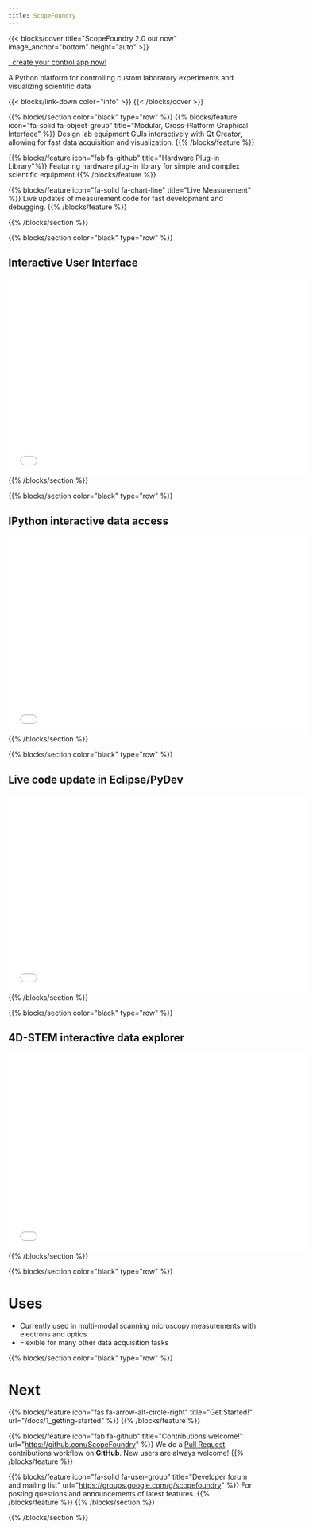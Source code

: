 ```yaml
---
title: ScopeFoundry
---
```


[getting_started_docs]:/docs/1_getting-started/
[tools_tutorials]:/docs/11_tools-tutorials/

{{< blocks/cover title="ScopeFoundry 2.0 out now" image_anchor="bottom" height="auto" >}}

<a class="btn btn-lg btn-primary me-3 mb-4" href="docs/"> 
create your control app now! <i class="fas fa-arrow-alt-circle-right ms-2"></i>
</a>


<p class="lead fw-bold mt-5">A Python platform for controlling custom laboratory experiments and visualizing scientific data


{{< blocks/link-down color="info" >}}
{{< /blocks/cover >}}


{{% blocks/section color="black" type="row" %}}
{{% blocks/feature icon="fa-solid fa-object-group" title="Modular, Cross-Platform Graphical Interface" %}}
Design lab equipment GUIs interactively with Qt Creator, allowing for fast data acquisition and visualization. {{% /blocks/feature %}}

{{% blocks/feature icon="fab fa-github" title="Hardware Plug-in Library"%}}
Featuring hardware plug-in library for simple and complex scientific equipment.{{% /blocks/feature %}}

{{% blocks/feature icon="fa-solid fa-chart-line" title="Live Measurement" %}}
Live updates of measurement code for fast development and debugging.
{{% /blocks/feature %}}

{{% /blocks/section %}}



{{% blocks/section color="black" type="row" %}}
## Interactive User Interface
<iframe width="600" height="400" src="//www.youtube.com/embed/GJRVbZ8zYVY" frameborder="0" allowfullscreen></iframe>
{{% /blocks/section %}}


{{% blocks/section color="black" type="row" %}}
## IPython interactive data access
<iframe width="600" height="400" src="//www.youtube.com/embed/BdwPL2iOmns" frameborder="0" allowfullscreen></iframe>
{{% /blocks/section %}}


{{% blocks/section color="black" type="row" %}}
## Live code update in Eclipse/PyDev
<iframe width="600" height="400" src="//www.youtube.com/embed/kd8OitLPXcM" frameborder="0" allowfullscreen></iframe>
{{% /blocks/section %}}


{{% blocks/section color="black" type="row" %}}
## 4D-STEM interactive data explorer
<iframe width="600" height="400" src="//www.youtube.com/embed/XJaCfdVUQw0" frameborder="0" allowfullscreen></iframe>
{{% /blocks/section %}}


{{% blocks/section color="black" type="row" %}}

# Uses

* Currently used in multi-modal scanning microscopy measurements with electrons and optics
* Flexible for many other data acquisition tasks

{{% blocks/section color="black" type="row" %}}
# Next

{{% blocks/feature icon="fas fa-arrow-alt-circle-right" title="Get Started!" url="/docs/1_getting-started" %}}
{{% /blocks/feature %}}


{{% blocks/feature icon="fab fa-github" title="Contributions welcome!" url="https://github.com/ScopeFoundry" %}}
We do a [Pull Request](https://github.com/ScopeFoundry/ScopeFoundry/pulls) contributions workflow on **GitHub**. New users are always welcome!
{{% /blocks/feature %}}


{{% blocks/feature icon="fa-solid fa-user-group" title="Developer forum and mailing list" url="https://groups.google.com/g/scopefoundry" %}}
For posting questions and announcements of latest features.
{{% /blocks/feature %}}
{{% /blocks/section %}}


{{% /blocks/section %}}
